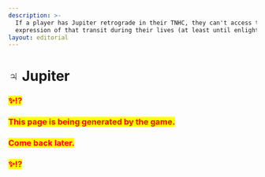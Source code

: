 ```yaml
---
description: >-
  If a player has Jupiter retrograde in their TNHC, they can't access the full
  expression of that transit during their lives (at least until enlightenment).
layout: editorial
---
```


# ♃ Jupiter

### <mark style="color:red;">✨⁉️</mark>&#x20;

### <mark style="color:red;">This page is being generated by the game.</mark>&#x20;

### <mark style="color:red;">Come back later.</mark>

### <mark style="color:red;">✨⁉️</mark>
